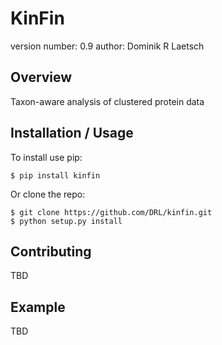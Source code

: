 KinFin
===============================

version number: 0.9
author: Dominik R Laetsch

Overview
--------

Taxon-aware analysis of clustered protein data

Installation / Usage
--------------------

To install use pip:

    $ pip install kinfin


Or clone the repo:

    $ git clone https://github.com/DRL/kinfin.git
    $ python setup.py install
    
Contributing
------------

TBD

Example
-------

TBD
